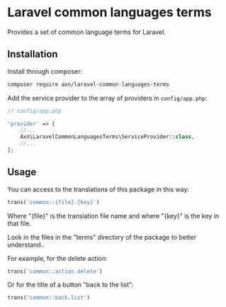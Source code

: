 Laravel common languages terms
==============================

Provides a set of common language terms for Laravel.


Installation
------------

Install through composer:

```sh
composer require axn/laravel-common-languages-terms
```

Add the service provider to the array of providers in `config/app.php`:

```php
// config/app.php

'provider' => [
    //...
    Axn\LaravelCommonLanguagesTerms\ServiceProvider::class,
    //...
];
```

Usage
-----

You can access to the translations of this package in this way:

```php
trans('common::{file}.{key}')
```

Where "{file}" is the translation file name and where "{key}" is the key in that file.

Look in the files in the "terms" directory of the package to better understand..

For example, for the delete action:

```php
trans('common::action.delete')
```

Or for the title of a button "back to the list":

```php
trans('common::back.list')
```

